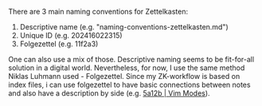 There are 3 main naming conventions for Zettelkasten:
1. Descriptive name (e.g. "naming-conventions-zettelkasten.md")
2. Unique ID (e.g. 202416022315)
3. Folgezettel (e.g. 11f2a3)

One can also use a mix of those. Descriptive naming seems to be fit-for-all
solution in a digital world. Nevertheless, for now, I use the same method
Niklas Luhmann used - Folgezettel. Since my ZK-workflow is based on index
files, i can use folgezettel to have basic connections between notes and also
have a description by side (e.g. [5a12b | Vim Modes](5a12b.md)).
